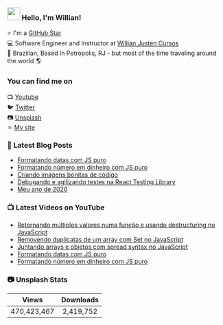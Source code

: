 ### <img src="https://media.giphy.com/media/hvRJCLFzcasrR4ia7z/giphy.gif" width="30px"> Hello, I'm Willian!

⭐ I'm a [GitHub Star](https://stars.github.com/profiles/willianjusten/) <br>
💻 Software Engineer and Instructor at [Willian Justen Cursos](https://willianjusten.com.br/cursos) <br>
🏡 Brazilian, Based in Petrópolis, RJ - but most of the time traveling around the world 🌎

### You can find me on

📺 [Youtube](https://www.youtube.com/WillianJustenCursos/?sub_confirmation=1) <br>
🐦 [Twitter](https://twitter.com/Willian_justen) <br>
📷 [Unsplash](https://unsplash.com/@willianjusten) <br>
⚛️ [My site](https://willianjusten.com.br) <br>

### 📕 Latest Blog Posts

<!-- BLOG:START -->
- [Formatando datas com JS puro](https://willianjusten.com.br/formatando-datas-com-js-puro/)
- [Formatando número em dinheiro com JS puro](https://willianjusten.com.br/formatando-numero-em-dinheiro-com-js-puro/)
- [Criando imagens bonitas de código](https://willianjusten.com.br/criando-imagens-bonitas-de-codigo/)
- [Debugando e agilizando testes na React Testing Library](https://willianjusten.com.br/debugando-e-agilizando-testes-na-react-testing-library/)
- [Meu ano de 2020](https://willianjusten.com.br/meu-ano-de-2020/)
<!-- BLOG:END -->

### 📺 Latest Videos on YouTube

<!-- YOUTUBE:START -->
- [Retornando múltiplos valores numa função e usando destructuring no JavaScript](https://www.youtube.com/watch?v=R1MzzVswwFw)
- [Removendo duplicatas de um array com Set no JavaScript](https://www.youtube.com/watch?v=JxkQGHMuZQw)
- [Juntando arrays e objetos com spread syntax no JavaScript](https://www.youtube.com/watch?v=1Y8h-R-uymM)
- [Formatando datas com JS puro](https://www.youtube.com/watch?v=2EAs2BH3Y_4)
- [Formatando número em dinheiro com JS puro](https://www.youtube.com/watch?v=eOMnHsVm6vE)
<!-- YOUTUBE:END -->

### 📷 Unsplash Stats

<!-- UNSPLASH-STATS:START -->
| **Views**         | **Downloads**        |
|:-----------------:|:--------------------:|
|470,423,467   | 2,419,752 |
<!-- UNSPLASH-STATS:END -->
